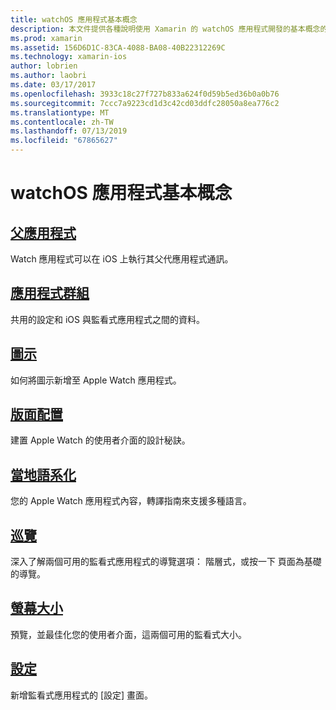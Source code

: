 ```yaml
---
title: watchOS 應用程式基本概念
description: 本文件提供各種說明使用 Xamarin 的 watchOS 應用程式開發的基本概念的文件的連結。
ms.prod: xamarin
ms.assetid: 156D6D1C-83CA-4088-BA08-40B22312269C
ms.technology: xamarin-ios
author: lobrien
ms.author: laobri
ms.date: 03/17/2017
ms.openlocfilehash: 3933c18c27f727b833a624f0d59b5ed36b0a0b76
ms.sourcegitcommit: 7ccc7a9223cd1d3c42cd03ddfc28050a8ea776c2
ms.translationtype: MT
ms.contentlocale: zh-TW
ms.lasthandoff: 07/13/2019
ms.locfileid: "67865627"
---
```

# <a name="watchos-application-fundamentals"></a>watchOS 應用程式基本概念

## <a name="parent-applicationioswatchosapp-fundamentalsparent-appmd"></a>[父應用程式](~/ios/watchos/app-fundamentals/parent-app.md)

Watch 應用程式可以在 iOS 上執行其父代應用程式通訊。

## <a name="app-groupsioswatchosapp-fundamentalsapp-groupsmd"></a>[應用程式群組](~/ios/watchos/app-fundamentals/app-groups.md)

共用的設定和 iOS 與監看式應用程式之間的資料。

## <a name="iconsioswatchosapp-fundamentalsiconsmd"></a>[圖示](~/ios/watchos/app-fundamentals/icons.md)

如何將圖示新增至 Apple Watch 應用程式。

## <a name="layoutioswatchosapp-fundamentalslayoutmd"></a>[版面配置](~/ios/watchos/app-fundamentals/layout.md)

建置 Apple Watch 的使用者介面的設計秘訣。

## <a name="localizationioswatchosapp-fundamentalslocalizationmd"></a>[當地語系化](~/ios/watchos/app-fundamentals/localization.md)

您的 Apple Watch 應用程式內容，轉譯指南來支援多種語言。

## <a name="navigationioswatchosapp-fundamentalsnavigationmd"></a>[巡覽](~/ios/watchos/app-fundamentals/navigation.md)

深入了解兩個可用的監看式應用程式的導覽選項： 階層式，或按一下 頁面為基礎的導覽。

## <a name="screen-sizesioswatchosapp-fundamentalsscreen-sizesmd"></a>[螢幕大小](~/ios/watchos/app-fundamentals/screen-sizes.md)

預覽，並最佳化您的使用者介面，這兩個可用的監看式大小。

## <a name="settingsioswatchosapp-fundamentalssettingsmd"></a>[設定](~/ios/watchos/app-fundamentals/settings.md)

新增監看式應用程式的 [設定] 畫面。

